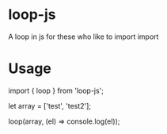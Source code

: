 # loop-js
A loop in js for these who like to import import

# Usage

import { loop } from 'loop-js';

let array = ['test', 'test2'];

loop(array, (el) => console.log(el));
